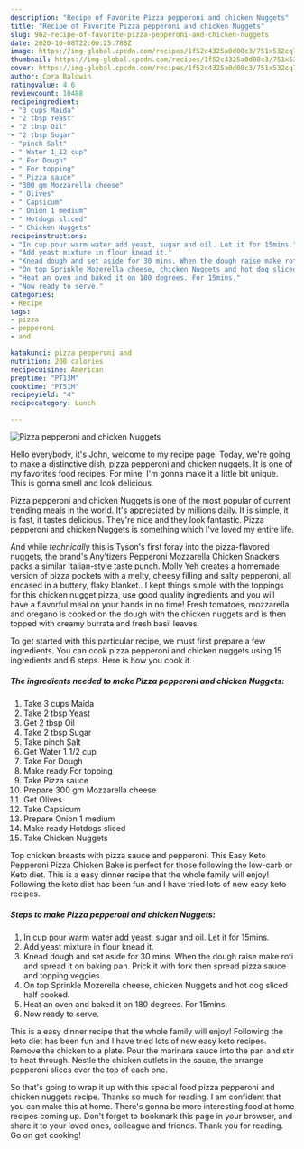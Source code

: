 ```yaml
---
description: "Recipe of Favorite Pizza pepperoni and chicken Nuggets"
title: "Recipe of Favorite Pizza pepperoni and chicken Nuggets"
slug: 962-recipe-of-favorite-pizza-pepperoni-and-chicken-nuggets
date: 2020-10-08T22:00:25.788Z
image: https://img-global.cpcdn.com/recipes/1f52c4325a0d08c3/751x532cq70/pizza-pepperoni-and-chicken-nuggets-recipe-main-photo.jpg
thumbnail: https://img-global.cpcdn.com/recipes/1f52c4325a0d08c3/751x532cq70/pizza-pepperoni-and-chicken-nuggets-recipe-main-photo.jpg
cover: https://img-global.cpcdn.com/recipes/1f52c4325a0d08c3/751x532cq70/pizza-pepperoni-and-chicken-nuggets-recipe-main-photo.jpg
author: Cora Baldwin
ratingvalue: 4.6
reviewcount: 10488
recipeingredient:
- "3 cups Maida"
- "2 tbsp Yeast"
- "2 tbsp Oil"
- "2 tbsp Sugar"
- "pinch Salt"
- " Water 1_12 cup"
- " For Dough"
- " For topping"
- " Pizza sauce"
- "300 gm Mozzarella cheese"
- " Olives"
- " Capsicum"
- " Onion 1 medium"
- " Hotdogs sliced"
- " Chicken Nuggets"
recipeinstructions:
- "In cup pour warm water add yeast, sugar and oil. Let it for 15mins."
- "Add yeast mixture in flour knead it."
- "Knead dough and set aside for 30 mins. When the dough raise make roti and spread it on baking pan. Prick it with fork then spread pizza sauce and topping veggies."
- "On top Sprinkle Mozerella cheese, chicken Nuggets and hot dog sliced half cooked."
- "Heat an oven and baked it on 180 degrees. For 15mins."
- "Now ready to serve."
categories:
- Recipe
tags:
- pizza
- pepperoni
- and

katakunci: pizza pepperoni and 
nutrition: 208 calories
recipecuisine: American
preptime: "PT13M"
cooktime: "PT51M"
recipeyield: "4"
recipecategory: Lunch

---
```



![Pizza pepperoni and chicken Nuggets](https://img-global.cpcdn.com/recipes/1f52c4325a0d08c3/751x532cq70/pizza-pepperoni-and-chicken-nuggets-recipe-main-photo.jpg)

Hello everybody, it's John, welcome to my recipe page. Today, we're going to make a distinctive dish, pizza pepperoni and chicken nuggets. It is one of my favorites food recipes. For mine, I'm gonna make it a little bit unique. This is gonna smell and look delicious.

Pizza pepperoni and chicken Nuggets is one of the most popular of current trending meals in the world. It's appreciated by millions daily. It is simple, it is fast, it tastes delicious. They're nice and they look fantastic. Pizza pepperoni and chicken Nuggets is something which I've loved my entire life.

And while *technically* this is Tyson&#39;s first foray into the pizza-flavored nuggets, the brand&#39;s Any&#39;tizers Pepperoni Mozzarella Chicken Snackers packs a similar Italian-style taste punch. Molly Yeh creates a homemade version of pizza pockets with a melty, cheesy filling and salty pepperoni, all encased in a buttery, flaky blanket.. I kept things simple with the toppings for this chicken nugget pizza, use good quality ingredients and you will have a flavorful meal on your hands in no time! Fresh tomatoes, mozzarella and oregano is cooked on the dough with the chicken nuggets and is then topped with creamy burrata and fresh basil leaves.


To get started with this particular recipe, we must first prepare a few ingredients. You can cook pizza pepperoni and chicken nuggets using 15 ingredients and 6 steps. Here is how you cook it.

<!--inarticleads1-->

##### The ingredients needed to make Pizza pepperoni and chicken Nuggets:

1. Take 3 cups Maida
1. Take 2 tbsp Yeast
1. Get 2 tbsp Oil
1. Take 2 tbsp Sugar
1. Take pinch Salt
1. Get  Water 1_1/2 cup
1. Take  For Dough
1. Make ready  For topping
1. Take  Pizza sauce
1. Prepare 300 gm Mozzarella cheese
1. Get  Olives
1. Take  Capsicum
1. Prepare  Onion 1 medium
1. Make ready  Hotdogs sliced
1. Take  Chicken Nuggets


Top chicken breasts with pizza sauce and pepperoni. This Easy Keto Pepperoni Pizza Chicken Bake is perfect for those following the low-carb or Keto diet. This is a easy dinner recipe that the whole family will enjoy! Following the keto diet has been fun and I have tried lots of new easy keto recipes. 

<!--inarticleads2-->

##### Steps to make Pizza pepperoni and chicken Nuggets:

1. In cup pour warm water add yeast, sugar and oil. Let it for 15mins.
1. Add yeast mixture in flour knead it.
1. Knead dough and set aside for 30 mins. When the dough raise make roti and spread it on baking pan. Prick it with fork then spread pizza sauce and topping veggies.
1. On top Sprinkle Mozerella cheese, chicken Nuggets and hot dog sliced half cooked.
1. Heat an oven and baked it on 180 degrees. For 15mins.
1. Now ready to serve.


This is a easy dinner recipe that the whole family will enjoy! Following the keto diet has been fun and I have tried lots of new easy keto recipes. Remove the chicken to a plate. Pour the marinara sauce into the pan and stir to heat through. Nestle the chicken cutlets in the sauce, the arrange pepperoni slices over the top of each one. 

So that's going to wrap it up with this special food pizza pepperoni and chicken nuggets recipe. Thanks so much for reading. I am confident that you can make this at home. There's gonna be more interesting food at home recipes coming up. Don't forget to bookmark this page in your browser, and share it to your loved ones, colleague and friends. Thank you for reading. Go on get cooking!
